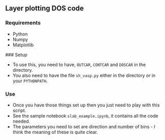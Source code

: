 ## Layer plotting DOS code

### Requirements
* Python
* Numpy
* Matplotlib

### Setup
* To use this, you need to have, `OUTCAR`, `CONTCAR` and `DOSCAR` in the directory.
* You also need to have the file `sh_vasp.py` either in the directory *or* in your `PYTHONPATH`.

### Use
* Once you have those things set up then you just need to play with this script.
* See the sample notebook `slab_example.ipynb`, it contains all the code needed.
* The parameters you need to set are direction and number of bins - I think the meaning of these is quite clear.
